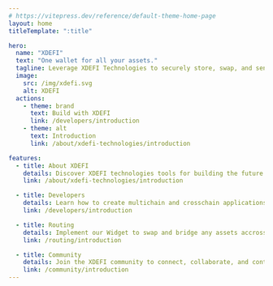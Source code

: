 ```yaml
---
# https://vitepress.dev/reference/default-theme-home-page
layout: home
titleTemplate: ":title"

hero:
  name: "XDEFI"
  text: "One wallet for all your assets."
  tagline: Leverage XDEFI Technologies to securely store, swap, and send Crypto and NFTs across hundreds of blockchains (UTXO's, EVM's, Cosmos chains, Solana, Near) for your users benefits.
  image:
    src: /img/xdefi.svg
    alt: XDEFI
  actions:
    - theme: brand
      text: Build with XDEFI
      link: /developers/introduction
    - theme: alt
      text: Introduction
      link: /about/xdefi-technologies/introduction

features:
  - title: About XDEFI
    details: Discover XDEFI technologies tools for building the future of interopable networks and dApps.
    link: /about/xdefi-technologies/introduction

  - title: Developers
    details: Learn how to create multichain and crosschain applications using the most powerfull wallet.
    link: /developers/introduction

  - title: Routing
    details: Implement our Widget to swap and bridge any assets accross our supported networks.
    link: /routing/introduction

  - title: Community
    details: Join the XDEFI community to connect, collaborate, and contribute with other developers.
    link: /community/introduction
---
```

